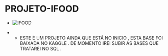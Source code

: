# PROJETO-IFOOD

-  ![IFOOD](https://github.com/user-attachments/assets/3d97affc-2c17-40ea-906a-d15da9725e64)

-  - ESTE É UM PROJETO AINDA QUE ESTÁ NO INICIO , ESTA BASE FOI BAIXADA NO KAGGLE . 
DE MOMENTO IREI SUBIR AS BASES  QUE TRATAREI NO SQL . 

